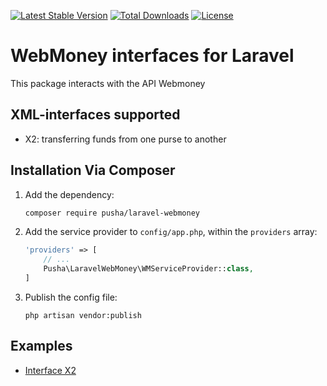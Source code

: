 [![Latest Stable Version](https://img.shields.io/packagist/v/pusha/laravel-webmoney.svg)](https://packagist.org/packages/pusha/laravel-webmoney)
[![Total Downloads](https://img.shields.io/packagist/dt/pusha/laravel-webmoney.svg)](https://packagist.org/packages/pusha/laravel-webmoney)
[![License](https://img.shields.io/github/license/pusha/laravel-webmoney.svg)](https://packagist.org/packages/pusha/laravel-webmoney)

# WebMoney interfaces for Laravel
This package interacts with the API Webmoney

## XML-interfaces supported
- X2: transferring funds from one purse to another

## Installation Via Composer

1. Add the dependency:

    ```bash
    composer require pusha/laravel-webmoney
    ```

2. Add the service provider to `config/app.php`, within the `providers` array:

    ```php
    'providers' => [
        // ...
        Pusha\LaravelWebMoney\WMServiceProvider::class,
    ]
    ```
    
3. Publish the config file:
    ```
    php artisan vendor:publish
    ```


## Examples
- [Interface X2](https://github.com/dvpusha/LaravelWebMoney/wiki/Interface-X2)

